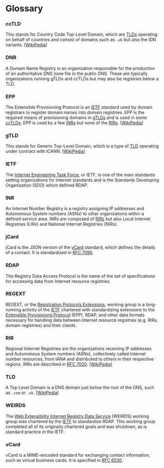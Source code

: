 # Glossary

### ccTLD

This stands for Country Code Top-Level Domain, which are [TLDs](#tld) operating on behalf of countries and consist of domains such as `.uk` but also the IDN variants.
[[WikiPedia](https://en.wikipedia.org/wiki/Country_code_top-level_domain)]

### DNR

A Domain Name Registry is an organization responsible for the production of an authoritative DNS zone file in the public DNS. These are typically organizations running
gTLDs and ccTLDs but may also be registries below a TLD.

### EPP

The Extensible Provisioning Protocol is an [IETF](#ietf) standard used by domain registrars to register domain names into domain registries. EPP is
the required means of provisioning domains in [gTLDs](#gtld) and is used in some [ccTLDs](#cctld). EPP is used by a few [INRs](#inr) but none of the
[RIRs](#rir).
[[WikiPedia](https://en.wikipedia.org/wiki/Extensible_Provisioning_Protocol)]

### gTLD

This stands for Generic Top-Level Domain, which is a type of [TLD](#tld) operating under contract with ICANN. 
[[WikiPedia](https://en.wikipedia.org/wiki/Generic_top-level_domain)]

### IETF

The [Internet Engineering Task Force](https://ietf.org), or IETF, is one of the main standards setting organizations for Internet standards and is 
the Standards Developing Organization (SDO) which defined RDAP.

### INR

An Internet Number Registry is a registry assigning IP addresses and Autonomous System numbers (ASNs) to other organizations within a defined service area.
INRs are composed of [RIRs](#rir) but also Local Internet Registries (LIRs) and National Internet Registries (NIRs).

### jCard

jCard is the JSON version of the [vCard](#vcard) standard, which defines the details of a contact. It is standardized in [RFC 7095](https://datatracker.ietf.org/doc/html/rfc7095).

### RDAP 

The Registry Data Access Protocol is the name of the set of specifications for accessing data from Internet resource registries.

### REGEXT

REGEXT, or the [Registration Protocols Extensions](https://datatracker.ietf.org/wg/regext/documents/), working group is a long-running activity of the [IETF](#ietf) 
chartered with standardizing extensions to the [Extensible Provisioning Protocol](#epp) (EPP), RDAP, and other data formats necessary for handling 
data between Internet resource registries (e.g. RIRs, domain registries) and their
clients.

### RIR

Regional Internet Registries are the organizations receiving IP addresses and Autonomous System numbers (ASNs), collectively called Internet number resources,
from IANA and distributed to others in their respective regions. RIRs are described in [RFC 7020](https://datatracker.ietf.org/doc/html/rfc7020). 
[[WikiPedia](https://en.wikipedia.org/wiki/Regional_Internet_registry)]

### TLD

A Top Level Domain is a DNS domain just below the root of the DNS, such as `.com` or `.uk`.
[[WikiPedia](https://en.wikipedia.org/wiki/Top-level_domain)]

### WEIRDS

The [Web Extensibility Internet Registry Data Service](https://datatracker.ietf.org/wg/weirds/documents/) (WEIRDS) working group was chartered by the [IETF](#ietf) to 
standardize RDAP. This working group completed all of its originally chartered goals and was shutdown, as is standard practice in the IETF.

### vCard

vCard is a MIME-encoded standard for exchanging contact information, such as virtual business cards. 
It is specified in [RFC 6530](https://datatracker.ietf.org/doc/html/rfc6350).
